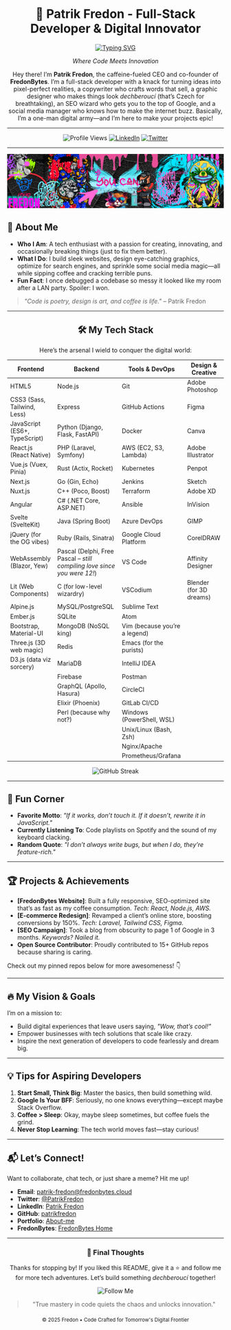 <!-- Header with modern styling -->
<div align="center">
  
# 🚀 Patrik Fredon - Full-Stack Developer & Digital Innovator

  [![Typing SVG](https://readme-typing-svg.demolab.com?font=Fira+Code&weight=600&size=24&duration=3000&pause=1000&color=D64B8E&center=true&vCenter=true&random=false&width=435&lines=Full-Stack+Developer;Security+Expert;Tech+Innovator;Code+Wizard;Design+Ninja;SEO+Sorcerer;Social+Media+Guru)](https://git.io/typing-svg)

*Where Code Meets Innovation*

Hey there! I’m **Patrik Fredon**, the caffeine-fueled CEO and co-founder of **FredonBytes**. I’m a full-stack developer with a knack for turning ideas into pixel-perfect realities, a copywriter who crafts words that sell, a graphic designer who makes things look *dechberoucí* (that’s Czech for breathtaking), an SEO wizard who gets you to the top of Google, and a social media manager who knows how to make the internet buzz. Basically, I’m a one-man digital army—and I’m here to make your projects epic!

---


![Profile Views](https://komarev.com/ghpvc/?username=patrik-fredon&color=blueviolet&style=flat-square)
[![LinkedIn](https://img.shields.io/badge/LinkedIn-Connect-0077B5?style=flat-square&logo=linkedin)](https://linkedin.com/in/fredon)
[![Twitter](https://img.shields.io/badge/Twitter-Follow-1DA1F2?style=flat-square&logo=twitter)](https://twitter.com/Fredon)

</div>

---

<div align="center">
  <img src="https://github.com/patrik-fredon/patrik-fredon/blob/main/fredon6_banner.png" width=full alt="Fredon's Dev Card"/>
</div>

<!-- About Me Section -->

## 🌟 About Me

- **Who I Am**: A tech enthusiast with a passion for creating, innovating, and occasionally breaking things (just to fix them better).
- **What I Do**: I build sleek websites, design eye-catching graphics, optimize for search engines, and sprinkle some social media magic—all while sipping coffee and cracking terrible puns.
- **Fun Fact**: I once debugged a codebase so messy it looked like my room after a LAN party. Spoiler: I won.

> *"Code is poetry, design is art, and coffee is life."* – Patrik Fredon

---

<!-- Tech Stack Section with Modern Badges -->


<div align="center">

## 🛠️ My Tech Stack

Here’s the arsenal I wield to conquer the digital world:

| **Frontend**                     | **Backend**                     | **Tools & DevOps**              | **Design & Creative**          |
|----------------------------------|---------------------------------|---------------------------------|-------------------------------|
| HTML5                           | Node.js                        | Git                            | Adobe Photoshop              |
| CSS3 (Sass, Tailwind, Less)     | Express                        | GitHub Actions                | Figma                        |
| JavaScript (ES6+, TypeScript)   | Python (Django, Flask, FastAPI)| Docker                        | Canva                        |
| React.js (React Native)         | PHP (Laravel, Symfony)         | AWS (EC2, S3, Lambda)         | Adobe Illustrator            |
| Vue.js (Vuex, Pinia)            | Rust (Actix, Rocket)           | Kubernetes                    | Penpot                       |
| Next.js                         | Go (Gin, Echo)                 | Jenkins                       | Sketch                       |
| Nuxt.js                         | C++ (Poco, Boost)              | Terraform                     | Adobe XD                     |
| Angular                         | C# (.NET Core, ASP.NET)        | Ansible                       | InVision                     |
| Svelte (SvelteKit)              | Java (Spring Boot)             | Azure DevOps                  | GIMP                         |
| jQuery (for the OG vibes)       | Ruby (Rails, Sinatra)          | Google Cloud Platform         | CorelDRAW                    |
| WebAssembly (Blazor, Yew)       | Pascal (Delphi, Free Pascal – *still compiling love since you were 12!*) | VS Code                     | Affinity Designer            |
| Lit (Web Components)            | C (for low-level wizardry)     | VSCodium                      | Blender (for 3D dreams)      |
| Alpine.js                       | MySQL/PostgreSQL               | Sublime Text                  |                       |
| Ember.js                        | SQLite                         | Atom                          |                       |
| Bootstrap, Material-UI          | MongoDB (NoSQL king)           | Vim (because you’re a legend) |                       |
| Three.js (3D web magic)         | Redis                          | Emacs (for the purists)       |                       |
| D3.js (data viz sorcery)        | MariaDB                        | IntelliJ IDEA                 |                       |
|                                  | Firebase                       | Postman                       |                       |
|                                  | GraphQL (Apollo, Hasura)       | CircleCI                      |                       |
|                                  | Elixir (Phoenix)               | GitLab CI/CD                  |                       |
|                                  | Perl (because why not?)        | Windows (PowerShell, WSL)     |                       |
|                                  |                                | Unix/Linux (Bash, Zsh)        |                       |
|                                  |                                | Nginx/Apache                  |                       |
|                                  |                                | Prometheus/Grafana            |                       |


![GitHub Streak](https://github-readme-streak-stats.herokuapp.com/?user=patrik-fredon&theme=dracula&hide_border=true)

</div>

---

## 🎉 Fun Corner

- **Favorite Motto**: *"If it works, don’t touch it. If it doesn’t, rewrite it in JavaScript."*
- **Currently Listening To**: Code playlists on Spotify and the sound of my keyboard clacking.
- **Random Quote**: *"I don’t always write bugs, but when I do, they’re feature-rich."*


---

## 🏆 Projects & Achievements

- **[FredonBytes Website]**: Built a fully responsive, SEO-optimized site that’s as fast as my coffee consumption. *Tech: React, Node.js, AWS.*
- **[E-commerce Redesign]**: Revamped a client’s online store, boosting conversions by 150%. *Tech: Laravel, Tailwind CSS, Figma.*
- **[SEO Campaign]**: Took a blog from obscurity to page 1 of Google in 3 months. *Keywords? Nailed it.*
- **Open Source Contributor**: Proudly contributed to 15+ GitHub repos because sharing is caring.

Check out my pinned repos below for more awesomeness! 👇

---

## 🔥 My Vision & Goals

I’m on a mission to:
- Build digital experiences that leave users saying, *"Wow, that’s cool!"*
- Empower businesses with tech solutions that scale like crazy.
- Inspire the next generation of developers to code fearlessly and dream big.

---

## 💡 Tips for Aspiring Developers

1. **Start Small, Think Big**: Master the basics, then build something wild.
2. **Google Is Your BFF**: Seriously, no one knows everything—except maybe Stack Overflow.
3. **Coffee > Sleep**: Okay, maybe sleep sometimes, but coffee fuels the grind.
4. **Never Stop Learning**: The tech world moves fast—stay curious!

---

## 📬 Let’s Connect!

Want to collaborate, chat tech, or just share a meme? Hit me up!

- **Email**: patrik-fredon@fredonbytes.cloud
- **Twitter**: [@PatrikFredon](https://twitter.com/freedompatrik)
- **LinkedIn**: [Patrik Fredon](https://linkedin.com/in/patrikfredon)
- **GitHub**: [patrikfredon](https://github.com/patrik-fredon)
- **Portfolio**: [About-me](https://me.fredonbytes.cloud)
- **FredonBytes**: [FredonBytes Home](https://fredonbytes.cloud)



---
<!-- Footer Section -->
<div align="center">
  
### 💭 Final Thoughts

Thanks for stopping by! If you liked this README, give it a ⭐ and follow me for more tech adventures. Let’s build something *dechberoucí* together!

![Follow Me](https://img.shields.io/github/followers/patrik-fredon?label=Follow%20Me&style=social)

> "True mastery in code quiets the chaos and unlocks innovation."

<sub>© 2025 Fredon • Code Crafted for Tomorrow's Digital Frontier</sub>

</div>
